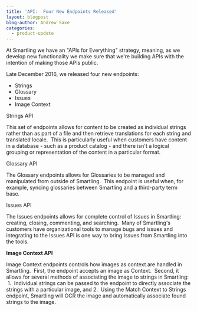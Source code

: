 ```yaml
---
title: 'API:  Four New Endpoints Released'
layout: blogpost
blog-author: Andrew Saxe
categories:
  - product-update
---
```



At Smartling we have an "APIs for Everything" strategy, meaning, as we develop new functionality we make sure that we're building APIs with the intention of making those APIs public.

Late December 2016, we released four new endpoints:

* Strings
* Glossary
* Issues
* Image Context

Strings API

This set of endpoints allows for content to be created as individual strings rather than as part of a file and then retrieve translations for each string and translated locale. &nbsp;This is particularly useful when customers have content in a database - such as a product catalog - and there isn't a logical grouping or representation of the content in a particular format.

Glossary API

The Glossary endpoints allows for Glossaries to be managed and manipulated from outside of Smartling. &nbsp;This endpoint is useful when, for example, syncing glossaries between Smartling and a third-party term base.

Issues API

The Issues endpoints allows for complete control of Issues in Smartling: creating, closing, commenting, and searching. &nbsp;Many of Smartling's customers have organizational tools to manage bugs and issues and integrating to the Issues API is one way to bring Issues from Smartling into the tools.

**Image Context API**

Image Context endpoints controls how images as context are handled in Smartling. &nbsp;First, the endpoint accepts an image as Context. &nbsp;Second, it allows for several methods of associating the image to strings in Smartling: &nbsp;1. &nbsp;Individual strings can be passed to the endpoint to directly associate the strings with a particular image, and 2. &nbsp;Using the Match Context to Strings endpoint, Smartling will OCR the image and automatically associate found strings to the image.

&nbsp;